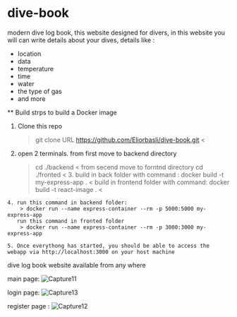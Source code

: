 # dive-book

modern dive log book, this website designed for divers, 
in this website you will can write details about your dives, details like : 
* location
* data
* temperature
* time
* water
* the type of gas 
* and more

** Build
strps to build a Docker image
  1. Clone this repo
     > git clone URL https://github.com/Eliorbasli/dive-book.git < 
  2. open 2 terminals.
    from first move to backend directory 
     > cd ./backend < 
    from secend move to forntnd directory
     > cd ./fronted < 
    3. build in back folder with command : 
        > docker build -t my-express-app . < 
       build in frontend folder with command: 
        > docker build -t react-image . < 
       
    4. run this command in backend folder: 
        > docker run --name express-container --rm -p 5000:5000 my-express-app
       run this command in fronted folder
        > docker run --name express-container --rm -p 3000:3000 my-express-app
        
    5. Once everythong has started, you should be able to access the webapp via http://localhost:3000 on your host machine
        

dive log book website available from any where

main page: 
![Capture11](https://user-images.githubusercontent.com/45131527/197389769-6a1b3077-72d3-4b99-9d1b-b88c78a01d29.PNG)


login page:
![Capture13](https://user-images.githubusercontent.com/45131527/197389748-6fb8c1d6-c1b1-4839-a619-d272745b827c.PNG)


register page :
![Capture12](https://user-images.githubusercontent.com/45131527/197389754-52ddf41b-49f1-4016-a0c6-3ddf9e26eb36.PNG)



